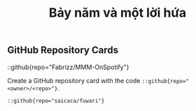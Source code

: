 ﻿---
title: Bảy năm và một lời hứa
published: 2025-09-07
updated: 2024-11-29
description: 'Một buổi sáng trở lại biển sau bảy năm, mình viết lại cảm xúc cũ, kỷ niệm xưa, và những suy nghĩ chẳng thể nói thành lời. Biển vẫn như thế, chỉ có mình đã khác.'
image: ''
draft: false 
---

## GitHub Repository Cards


::github{repo="Fabrizz/MMM-OnSpotify"}

Create a GitHub repository card with the code `::github{repo="<owner>/<repo>"}`.

```
::github{repo="saicaca/fuwari"}
```

